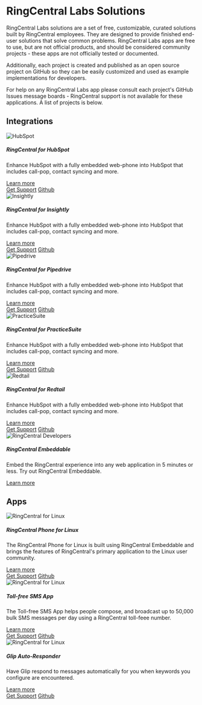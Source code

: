 # RingCentral Labs Solutions

RingCentral Labs solutions are a set of free, customizable, curated solutions built by RingCentral employees. They are designed to provide finished end-user solutions that solve common problems. RingCentral Labs apps are free to use, but are not official products, and should be considered community projects - these apps are not officially tested or documented.

Additionally, each project is created and published as an open source project on GitHub so they can be easily customized and used as example implementations for developers.

For help on any RingCentral Labs app please consult each project's GitHub Issues message boards - RingCentral support is not available for these applications. A list of projects is below.

## Integrations

<div class="card-deck">

<div class="card mb-4">
  <img class="card-img-top" src="../img/logo-hubspot.png" alt="HubSpot">
  <div class="card-body">
    <h5 class="card-title">RingCentral for HubSpot</h5>
    <p class="card-text">Enhance HubSpot with a fully embedded web-phone into HubSpot that includes call-pop, contact syncing and more.</p>
    <a href="https://www.ringcentral.com/apps/hubspot" class="card-link">Learn more</a>
  </div>
  <div class="card-footer">
    <a href="https://github.com/ringcentral/hubspot-embeddable-ringcentral-phone/issues" class="card-link">Get Support</a>
    <a href="https://github.com/ringcentral/hubspot-embeddable-ringcentral-phone" class="card-link">Github</a>
  </div>
</div>

<div class="w-100 d-none d-sm-block d-md-none"><!-- wrap every 1 on sm--></div>

<div class="card mb-4">
  <img class="card-img-top" src="../img/logo-insightly.png" alt="Insightly">
  <div class="card-body">
    <h5 class="card-title">RingCentral for Insightly</h5>
    <p class="card-text">Enhance HubSpot with a fully embedded web-phone into HubSpot that includes call-pop, contact syncing and more.</p>
    <a href="https://www.ringcentral.com/apps/insightly" class="card-link">Learn more</a>
  </div>
  <div class="card-footer">
    <a href="https://github.com/ringcentral/insightly-embeddable-ringcentral-phone/issues" class="card-link">Get Support</a>
    <a href="https://github.com/ringcentral/insightly-embeddable-ringcentral-phone" class="card-link">Github</a>
  </div>
</div>

<div class="w-100 d-none d-sm-block d-md-none"><!-- wrap every 1 on sm--></div>
<div class="w-100 d-none d-md-block d-lg-none"><!-- wrap every 2 on md--></div>

<div class="card mb-4">
  <img class="card-img-top" src="../img/logo-pipedrive.png" alt="Pipedrive">
  <div class="card-body">
    <h5 class="card-title">RingCentral for Pipedrive</h5>
    <p class="card-text">Enhance HubSpot with a fully embedded web-phone into HubSpot that includes call-pop, contact syncing and more.</p>
    <a href="https://www.ringcentral.com/apps/pipedrive" class="card-link">Learn more</a>
  </div>
  <div class="card-footer">
    <a href="https://github.com/ringcentral/pipedrive-embeddable-ringcentral-phone/issues" class="card-link">Get Support</a>
    <a href="https://github.com/ringcentral/pipedrive-embeddable-ringcentral-phone" class="card-link">Github</a>
  </div>
</div>

<div class="w-100 d-none d-sm-block d-md-none"><!-- wrap every 1 on sm--></div>
<div class="w-100 d-none d-lg-block d-xl-none"><!-- wrap every 3 on lg--></div>
<div class="w-100 d-none d-xl-block"><!-- wrap every 3 on xl--></div>

<div class="card mb-4">
  <img class="card-img-top" src="../img/logo-practicesuite.png" alt="PracticeSuite">
  <div class="card-body">
    <h5 class="card-title">RingCentral for PracticeSuite</h5>
    <p class="card-text">Enhance HubSpot with a fully embedded web-phone into HubSpot that includes call-pop, contact syncing and more.</p>
    <a href="https://www.ringcentral.com/apps/practicesuite" class="card-link">Learn more</a>
  </div>
  <div class="card-footer">
    <a href="https://github.com/ringcentral/ringcentral-for-practicesuite/issues" class="card-link">Get Support</a>
    <a href="https://github.com/ringcentral/ringcentral-for-practicesuite" class="card-link">Github</a>
  </div>
</div>

<div class="w-100 d-none d-sm-block d-md-none"><!-- wrap every 1 on sm--></div>
<div class="w-100 d-none d-md-block d-lg-none"><!-- wrap every 2 on md--></div>

<div class="card mb-4">
  <img class="card-img-top" src="../img/logo-redtail.png" alt="Redtail">
  <div class="card-body">
    <h5 class="card-title">RingCentral for Redtail</h5>
    <p class="card-text">Enhance HubSpot with a fully embedded web-phone into HubSpot that includes call-pop, contact syncing and more.</p>
    <a href="https://www.ringcentral.com/apps/redtail-crm" class="card-link">Learn more</a>
  </div>
  <div class="card-footer">
    <a href="https://github.com/ringcentral/redtail-embeddable-ringcentral-phone/issues" class="card-link">Get Support</a>
    <a href="https://github.com/ringcentral/redtail-embeddable-ringcentral-phone" class="card-link">Github</a>
  </div>
</div>


<div class="card mb-4">
  <img class="card-img-top" src="../img/logo-rc-devs.png" alt="RingCentral Developers">
  <div class="card-body">
    <h5 class="card-title">RingCentral Embeddable</h5>
    <p class="card-text">Embed the RingCentral experience into any web application in 5 minutes or less. Try out RingCentral Embeddable.</p>
  </div>
  <div class="card-footer">
    <a href="https://developer.ringcentral.com/embeddable-voice.html" class="card-link stretched-link">Learn more</a>
  </div>
</div>

</div><!-- //end .card-deck -->

## Apps

<div class="card-deck">

<div class="card mb-4">
  <img class="card-img-top" src="../img/logo-rc-linux.png" alt="RingCentral for Linux">
  <div class="card-body">
    <h5 class="card-title">RingCentral Phone for Linux</h5>
    <p class="card-text">The RingCentral Phone for Linux is built using RingCentral Embeddable and brings the features of RingCentral's primary application to the Linux user community.</p>
    <a href="https://www.ringcentral.com/apps/ringcentral-phone-for-linux" class="card-link">Learn more</a>
  </div>
  <div class="card-footer">
    <a href="https://github.com/ringcentral/ringcentral-embeddable-electron-app/issues" class="card-link">Get Support</a>
    <a href="https://github.com/ringcentral/ringcentral-embeddable-electron-app" class="card-link">Github</a>
  </div>
</div>

<div class="w-100 d-none d-sm-block d-md-none"><!-- wrap every 1 on sm--></div>

<div class="card mb-4">
  <img class="card-img-top" src="../img/logo-toll-free.png" alt="RingCentral for Linux">
  <div class="card-body">
    <h5 class="card-title">Toll-free SMS App</h5>
    <p class="card-text">The Toll-free SMS App helps people compose, and broadcast up to 50,000 bulk SMS messages per day using a RingCentral toll-feee number.</p>
    <a href="https://www.ringcentral.com/apps/toll-free-sms-app">Learn more</a>
  </div>
  <div class="card-footer">
    <a href="https://github.com/PacoVu/ringcentral-send-tollfree-sms/issues" class="card-link">Get Support</a>
    <a href="https://github.com/PacoVu/ringcentral-send-tollfree-sms" class="card-link">Github</a>
  </div>
</div>

<div class="w-100 d-none d-sm-block d-md-none"><!-- wrap every 1 on sm--></div>
<div class="w-100 d-none d-md-block d-lg-none"><!-- wrap every 2 on md--></div>

<div class="card mb-4">
  <img class="card-img-top" src="../img/logo-autoresponder.png" alt="RingCentral for Linux">
  <div class="card-body">
    <h5 class="card-title">Glip Auto-Responder</h5>
    <p class="card-text">Have Glip respond to messages automatically for you when keywords you configure are encountered.</p>
    <a href="https://www.ringcentral.com/apps/glip-auto-responder">Learn more</a>
  </div>
  <div class="card-footer">
    <a href="https://github.com/rc-personal-bot-framework/faq-glip-personal-bot/issues" class="card-link">Get Support</a>
    <a href="https://github.com/rc-personal-bot-framework/faq-glip-personal-bot" class="card-link">Github</a>
  </div>
</div>

</div>
